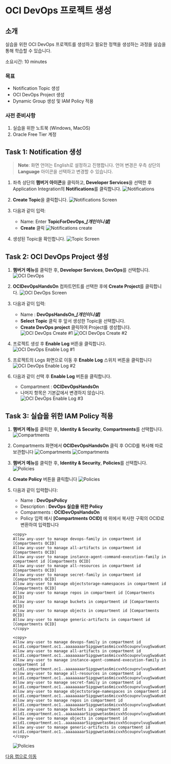 # OCI DevOps 프로젝트 생성

## 소개

실습을 위한 OCI DevOps 프로젝트를 생성하고 필요한 정책을 생성하는 과정을 실습을 통해 학습할 수 있습니다.

소요시간: 10 minutes

### 목표

- Notification Topic 생성
- OCI DevOps Project 생성
- Dynamic Group 생성 및 IAM Policy 적용

### 사전 준비사항

1. 실습을 위한 노트북 (Windows, MacOS)
1. Oracle Free Tier 계정

## Task 1: Notification 생성

> **Note**: 화면 언어는 English로 설정하고 진행합니다. 언어 변경은 우측 상단의 **Language** 아이콘을 선택하고 변경할 수 있습니다.

1. 좌측 상단의 **햄버거 아이콘**을 클릭하고, **Developer Services**을 선택한 후 Application Integration의 **Notifications**를 클릭합니다.
   ![Notifications](images/notification-create-1.png " ")

1. **Create Topic**을 클릭합니다.
   ![Notifications Screen](images/notification-create-2.png " ")

1. 다음과 같이 입력:
   - Name: Enter **TopicForDevOps\__[개인이니셜]_**
   - **Create** 클릭
   ![Notifications create](images/notification-create-3.png " ")

1. 생성된 Topic을 확인합니다.
   ![Topic Screen](images/notification-create-4.png " ")

## Task 2: OCI DevOps Project 생성

1. **햄버거 메뉴**를 클릭한 후, **Developer Services**, **DevOps**를 선택합니다.
   ![OCI DevOps](images/devops-create-1.png " ")

1. **OCIDevOpsHandsOn** 컴파트먼트를 선택한 후에 **Create Project**를 클릭합니다.
   ![OCI DevOps Screen](images/devops-create-2.png " ")

1. 다음과 같이 입력:
   - Name : **DevOpsHandsOn\__[개인이니셜]_**
   - **Select Topic** 클릭 후 앞서 생성한 Topic을 선택합니다.
   - **Create DevOps project** 클릭하여 Project를 생성합니다.
   ![OCI DevOps Create #1](images/devops-create-5.png " ")
   ![OCI DevOps Create #2](images/devops-create-3.png " ")

1. 프로젝트 생성 후 **Enable Log** 버튼을 클릭합니다.
   ![OCI DevOps Enable Log #1](images/devops-enable-log-1.png " ")

1. 프로젝트의 Logs 화면으로 이동 후 **Enable Log** 스위치 버튼을 클릭합니다
   ![OCI DevOps Enable Log #2](images/devops-enable-log-2.png " ")

1. 다음과 같이 선택 후 **Enable Log** 버튼을 클릭합니다.
   - Compartment : **OCIDevOpsHandsOn**
   - 나머지 항목은 기본값에서 변경하지 않습니다.
   ![OCI DevOps Enable Log #3](images/devops-enable-log-4.png " ")

## Task 3: 실습을 위한 IAM Policy 적용

1. **햄버거 메뉴**를 클릭한 후, **Identity & Security**, **Compartments**를 선택합니다.
   ![Compartments](images/identity-compartments.png " ")

1. Compartments 화면에서 **OCIDevOpsHandsOn** 클릭 후 OCID를 복사해 따로 보관합니다
   ![Compartments](images/identity-compartments-screen.png " ")
   ![Compartments](images/identity-compartment-detail.png " ")

1. **햄버거 메뉴**를 클릭한 후, **Identity & Security**, **Policies**를 선택합니다.
   ![Policies](images/identity-policies.png " ")

1. **Create Policy** 버튼을 클릭합니다
   ![Policies](images/identity-policies-create-1.png " ")

1. 다음과 같이 입력합니다:
   - Name : **DevOpsPolicy**
   - Description : **DevOps 실습을 위한 Policy**
   - Comparments : **OCIDevOpsHandsOn**
   - Policy 입력 예시 **[Compartments OCID]** 에 위에서 복사한 구획의 OCID로 변환하여 입력합니다
    ````shell
    <copy>
    Allow any-user to manage devops-family in compartment id [Compartments OCID]
    Allow any-user to manage all-artifacts in compartment id [Compartments OCID]
    Allow any-user to manage instance-agent-command-execution-family in compartment id [Compartments OCID]
    Allow any-user to manage all-resources in compartment id [Compartments OCID]
    Allow any-user to manage secret-family in compartment id [Compartments OCID]
    Allow any-user to manage objectstorage-namespaces in compartment id [Compartments OCID]
    Allow any-user to manage repos in compartment id [Compartments OCID]
    Allow any-user to manage buckets in compartment id [Compartments OCID]
    Allow any-user to manage objects in compartment id [Compartments OCID]
    Allow any-user to manage generic-artifacts in compartment id [Compartments OCID]
    </copy>
    ````

    ````shell
    <copy>
    Allow any-user to manage devops-family in compartment id ocid1.compartment.oc1..aaaaaaaar5ipgpwetas6micvxh5coupnvlvug5wa6umt3lvzonlrgr4uwtqa
    Allow any-user to manage all-artifacts in compartment id ocid1.compartment.oc1..aaaaaaaar5ipgpwetas6micvxh5coupnvlvug5wa6umt3lvzonlrgr4uwtqa
    Allow any-user to manage instance-agent-command-execution-family in compartment id ocid1.compartment.oc1..aaaaaaaar5ipgpwetas6micvxh5coupnvlvug5wa6umt3lvzonlrgr4uwtqa
    Allow any-user to manage all-resources in compartment id ocid1.compartment.oc1..aaaaaaaar5ipgpwetas6micvxh5coupnvlvug5wa6umt3lvzonlrgr4uwtqa
    Allow any-user to manage secret-family in compartment id ocid1.compartment.oc1..aaaaaaaar5ipgpwetas6micvxh5coupnvlvug5wa6umt3lvzonlrgr4uwtqa
    Allow any-user to manage objectstorage-namespaces in compartment id ocid1.compartment.oc1..aaaaaaaar5ipgpwetas6micvxh5coupnvlvug5wa6umt3lvzonlrgr4uwtqa
    Allow any-user to manage repos in compartment id ocid1.compartment.oc1..aaaaaaaar5ipgpwetas6micvxh5coupnvlvug5wa6umt3lvzonlrgr4uwtqa
    Allow any-user to manage buckets in compartment id ocid1.compartment.oc1..aaaaaaaar5ipgpwetas6micvxh5coupnvlvug5wa6umt3lvzonlrgr4uwtqa
    Allow any-user to manage objects in compartment id ocid1.compartment.oc1..aaaaaaaar5ipgpwetas6micvxh5coupnvlvug5wa6umt3lvzonlrgr4uwtqa
    Allow any-user to manage generic-artifacts in compartment id ocid1.compartment.oc1..aaaaaaaar5ipgpwetas6micvxh5coupnvlvug5wa6umt3lvzonlrgr4uwtqa
    </copy>
    ````
    ![Policies](images/identity-policies-create-2.png " ")

[다음 랩으로 이동](#next)
